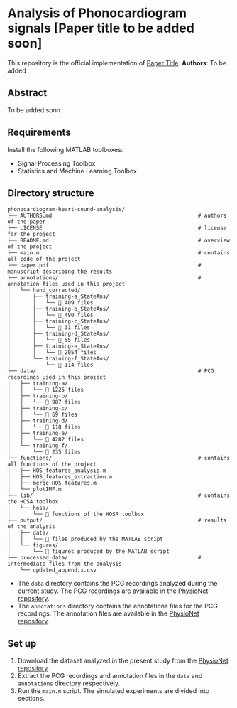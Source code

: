 # Analysis of Phonocardiogram signals [Paper title to be added soon]

This repository is the official implementation of [Paper Title](#).
**Authors**: To be added

## Abstract

To be added soon

## Requirements

Install the following MATLAB toolboxes:
* Signal Processing Toolbox
* Statistics and Machine Learning Toolbox

## Directory structure

```
phonocardiogram-heart-sound-analysis/
├── AUTHORS.md                                              # authors of the paper
├── LICENSE                                                 # license for the project
├── README.md                                               # overview of the project
├── main.m                                                  # contains all code of the project
├── paper.pdf                                               # manuscript describing the results
├── annotations/                                            # annotation files used in this project
│   └── hand_corrected/
│       ├── training-a_StateAns/
│       │   └── 📜 409 files
│       ├── training-b_StateAns/
│       │   └── 📜 490 files
│       ├── training-c_StateAns/
│       │   └── 📜 31 files
│       ├── training-d_StateAns/
│       │   └── 📜 55 files
│       ├── training-e_StateAns/
│       │   └── 📜 2054 files
│       └── training-f_StateAns/
│           └── 📜 114 files
├── data/                                                   # PCG recordings used in this project
│   ├── training-a/
│   │   └── 📜 1225 files
│   ├── training-b/
│   │   └── 📜 987 files
│   ├── training-c/
│   │   └── 📜 69 files
│   ├── training-d/
│   │   └── 📜 118 files
│   ├── training-e/
│   │   └── 📜 4282 files
│   └── training-f/
│       └── 📜 235 files
├── functions/                                              # contains all functions of the project
│   ├── HOS_features_analysis.m
│   ├── HOS_features_extraction.m
│   ├── merge_HOS_features.m
│   └── plotIMF.m
├── lib/                                                    # contains the HOSA toolbox
│   └── hosa/
│       └── 📜 functions of the HOSA toolbox
├── output/                                                 # results of the analysis
│   ├── data/
│   │   └── 📜 files produced by the MATLAB script
│   └── figures/
│       └── 📜 figures produced by the MATLAB script
└── processed_data/                                         # intermediate files from the analysis
    └── updated_appendix.csv

```
* The `data` directory contains the PCG recordings analyzed during the current study. The PCG recordings are available in the [PhysioNet repository](https://physionet.org/content/challenge-2016).
* The `annotations` directory contains the annotations files for the PCG recordings. The annotation files are available in the [PhysioNet repository](https://physionet.org/content/challenge-2016).

## Set up

1. Download the dataset analyzed in the present study from the [PhysioNet repository](https://physionet.org/content/challenge-2016).
2. Extract the PCG recordings and annotation files in the `data` and `annotations` directory respectively.
3. Run the `main.m` script. The simulated experiments are divided into sections.

